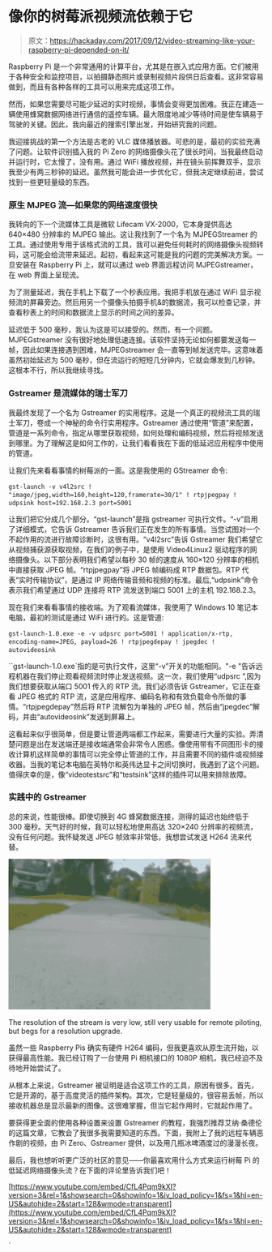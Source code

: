 # 像你的树莓派视频流依赖于它

> 原文：<https://hackaday.com/2017/09/12/video-streaming-like-your-raspberry-pi-depended-on-it/>

Raspberry Pi 是一个非常通用的计算平台，尤其是在嵌入式应用方面。它们被用于各种安全和监控项目，以拍摄静态照片或录制视频片段供日后查看。这非常容易做到，而且有各种各样的工具可以用来完成这项工作。

然而，如果您需要尽可能少延迟的实时视频，事情会变得更加困难。我正在建造一辆使用蜂窝数据网络进行通信的遥控车辆。最大限度地减少等待时间是使车辆易于驾驶的关键。因此，我向最近的搜索引擎出发，开始研究我的问题。

我迎接挑战的第一个方法是古老的 VLC 媒体播放器。可悲的是，最初的实验充满了问题。让软件识别插入我的 Pi Zero 的网络摄像头花了很长时间，当我最终启动并运行时，它太慢了，没有用。通过 WiFi 播放视频，并在镜头前挥舞双手，显示我至少有两三秒钟的延迟。虽然我可能会进一步优化它，但我决定继续前进，尝试找到一些更轻量级的东西。

### 原生 MJPEG 流—如果您的网络速度很快

我转向的下一个流媒体工具是微软 Lifecam VX-2000，它本身提供高达 640×480 分辨率的 MJPEG 输出。这让我找到了一个名为 MJPEGStreamer 的工具。通过使用专用于该格式流的工具，我可以避免任何耗时的网络摄像头视频转码，这可能会给流带来延迟。起初，看起来这可能是我的问题的完美解决方案。一旦安装在 Raspberry Pi 上，就可以通过 web 界面远程访问 MJPEGstreamer，在 web 界面上呈现流。

为了测量延迟，我在手机上下载了一个秒表应用。我把手机放在通过 WiFi 显示视频流的屏幕旁边。然后用另一个摄像头拍摄手机&的数据流，我可以检查记录，并查看秒表上的时间和数据流上显示的时间之间的差异。

延迟低于 500 毫秒，我认为这是可以接受的。然而，有一个问题。MJPEGstreamer 没有很好地处理低速连接。该软件坚持无论如何都要发送每一帧，因此如果连接遇到困难，MJPEGstreamer 会一直等到帧发送完毕。这意味着虽然初始延迟为 500 毫秒，但在流运行的短短几分钟内，它就会爆发到几秒钟。这根本不行，所以我继续寻找。

### Gstreamer 是流媒体的瑞士军刀

我最终发现了一个名为 Gstreamer 的实用程序。这是一个真正的视频流工具的瑞士军刀，卷成一个神秘的命令行实用程序。Gstreamer 通过使用“管道”来配置，管道是一系列命令，指定从哪里获取视频，如何处理和编码视频，然后将视频发送到哪里。为了理解这是如何工作的，让我们看看我在下面的低延迟应用程序中使用的管道。

让我们先来看看事情的树莓派的一面。这是我使用的 GStreamer 命令:

```
gst-launch -v v4l2src ! "image/jpeg,width=160,height=120,framerate=30/1" ! rtpjpegpay ! udpsink host=192.168.2.3 port=5001
```

让我们把它分成几个部分。“gst-launch”是指 gstreamer 可执行文件。“-v”启用了详细模式，它告诉 Gstreamer 告诉我们正在发生的所有事情。当您试图对一个不起作用的流进行故障诊断时，这很有用。“v4l2src”告诉 Gstreamer 我们希望它从视频捕获源获取视频，在我们的例子中，是使用 Video4Linux2 驱动程序的网络摄像头。以下部分表明我们希望以每秒 30 帧的速度从 160×120 分辨率的相机中直接获取 JPEG 帧。“rtpjpegpay”将 JPEG 帧编码成 RTP 数据包。RTP 代表“实时传输协议”，是通过 IP 网络传输音频和视频的标准。最后,“udpsink”命令表示我们希望通过 UDP 连接将 RTP 流发送到端口 5001 上的主机 192.168.2.3。

现在我们来看看事情的接收端。为了观看流媒体，我使用了 Windows 10 笔记本电脑，最初的测试是通过 WiFi 进行的。这是管道:

```
gst-launch-1.0.exe -e -v udpsrc port=5001 ! application/x-rtp, encoding-name=JPEG, payload=26 ! rtpjpegdepay ! jpegdec ! autovideosink
```

 ``gst-launch-1.0.exe`指的是可执行文件，这里“-v”开关的功能相同。"-e "告诉远程机器在我们停止观看视频流时停止发送视频。这一次，我们使用“udpsrc ”,因为我们想要获取从端口 5001 传入的 RTP 流。我们必须告诉 Gstreamer，它正在查看 JPEG 格式的 RTP 流，这是应用程序、编码名称和有效负载命令所做的事情。“rtpjpegdepay”然后将 RTP 流解包为单独的 JPEG 帧，然后由“jpegdec”解码，并由“autovideosink”发送到屏幕上。

这看起来似乎很简单，但是要让管道两端都工作起来，需要进行大量的实验。弄清楚问题是出在发送端还是接收端通常会非常令人困惑。像使用带有不同图形卡的接收计算机这样简单的事情可以完全停止管道的工作，并且需要不同的插件或视频接收器。当我的笔记本电脑在英特尔和英伟达显卡之间切换时，我遇到了这个问题。值得庆幸的是，像“videotestsrc”和“testsink”这样的插件可以用来排除故障。

### 实践中的 Gstreamer

总的来说，性能很棒。即使切换到 4G 蜂窝数据连接，测得的延迟也始终低于 300 毫秒。天气好的时候，我可以轻松地使用高达 320×240 分辨率的视频流，没有任何问题。我怀疑发送 JPEG 帧效率非常低，我想尝试发送 H264 流来代替。

![](img/baf6a79d777c1fcdf53d8d4d18091619.png)

The resolution of the stream is very low, still very usable for remote piloting, but begs for a resolution upgrade.

虽然一些 Raspberry Pis 确实有硬件 H264 编码，但我更喜欢从原生流开始，以获得最高性能。我已经订购了一台使用 Pi 相机接口的 1080P 相机，我已经迫不及待地开始尝试了。

从根本上来说，Gstreamer 被证明是适合这项工作的工具，原因有很多。首先，它是开源的，基于高度灵活的插件架构。其次，它是轻量级的，很容易丢帧，所以接收机器总是显示最新的图像。这很难掌握，但当它起作用时，它就起作用了。

要获得更全面的使用各种设置来设置 Gstreamer 的教程，我强烈推荐艾纳·桑德伦的这篇文章，它教会了我很多我需要知道的东西。下面，我附上了我的远程车辆恶作剧的视频，由 Pi Zero、Gstreamer 提供，以及用几瓶冰啤酒度过的漫漫长夜。

最后，我也想听听更广泛的社区的意见——你最喜欢用什么方式来运行树莓 Pi 的低延迟网络摄像头流？在下面的评论里告诉我们吧！

 [https://www.youtube.com/embed/CfL4Pqm9kXI?version=3&rel=1&showsearch=0&showinfo=1&iv_load_policy=1&fs=1&hl=en-US&autohide=2&start=128&wmode=transparent](https://www.youtube.com/embed/CfL4Pqm9kXI?version=3&rel=1&showsearch=0&showinfo=1&iv_load_policy=1&fs=1&hl=en-US&autohide=2&start=128&wmode=transparent)

`